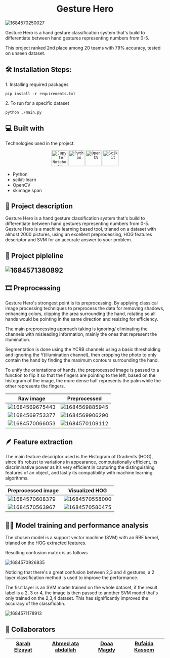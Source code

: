 
<h1 align="center" id="title">Gesture Hero</h1>

![1684570250027](image/README/1684570250027.png)

<p id="description">Gesture Hero is a hand gesture classification system that's build to differentiate between hand gestures representing numbers from 0-5.</p>
<p> This project ranked 2nd place among 20 teams with 79% accuracy, tested on unseen dataset. </p>

<h2>🛠️ Installation Steps:</h2>

<p>1. Installing required packages</p>

```
pip install -r requirements.txt
```

<p>2. To run for a specific dataset</p>

```
python ./main.py
```

<h2>💻 Built with</h2>

Technologies used in the project:


<div align="center">
	<code><img height="50" src="https://user-images.githubusercontent.com/25181517/183914128-3fc88b4a-4ac1-40e6-9443-9a30182379b7.png" alt="Jupyter Notebook" title="Jupyter Notebook"/></code>
	<code><img height="50" src="https://user-images.githubusercontent.com/25181517/183423507-c056a6f9-1ba8-4312-a350-19bcbc5a8697.png" alt="Python" title="Python"/></code>
	<code><img height="50" src="https://opencv.org/wp-content/uploads/2020/07/OpenCV_logo_black-2.png" alt="OpenCV" title="OpenCV"/></code>
	<code><img height="50" src="https://upload.wikimedia.org/wikipedia/commons/thumb/0/05/Scikit_learn_logo_small.svg/1200px-Scikit_learn_logo_small.svg.png" alt="Scikit" title="sklearn"/></code>
</div>

* Python
* scikit-learn
* OpenCV
* skimage
  span

<h2>📝 Project description</h2>
<p> Gesture Hero is a hand gesture classification system that's build to differentiate between hand gestures representing numbers from 0-5. Gesture Hero is a machine learning based tool, trianed on a dataset with almost 2000 pictures, using an excellent preprocessing, HOG features descriptor and SVM for an accurate answer to your problem.

<h2> 🧩 Project pipleline

![1684571380892](image/README/1684571380892.png)

<h2> 🎞️ Preprocessing </h2>

<p> Gesture Hero's strongest point is its preprocessing. By applying classical image processing techniques to preprocess the data for removing shadows, enhancing colors, clipping the area surrounding the hand, rotating so all hands would be pointing in the same direction and resizing for efficiency. </p>
<p>The main preprocessing approach taking is ignoring/ eliminating the channels with misleading information, mainly the ones that represent the illumination.
<p>Segmentation is done using the YCRB channels using a basic thresholding and ignoring the Y(illumination channel), then cropping the photo to only contain the hand by finding the maximum contours surrounding the hand. 
<p> To unify the orientations of hands, the preprocessed image is passed to a function to flip it so that the fingers are pointing to the left, based on the histogram of the image, the more dense half represents the palm while the other represents the fingers.

| Raw image                                      | Preprocessed                                   |
| ---------------------------------------------- | ---------------------------------------------- |
| ![1684569675443](image/README/1684569675443.png) | ![1684569885945](image/README/1684569885945.png) |
| ![1684569753377](image/README/1684569753377.png) | ![1684569906290](image/README/1684569906290.png) |
| ![1684570066053](image/README/1684570066053.png) | ![1684570109112](image/README/1684570109112.png) |

<h2>🪶 Feature extraction </h2>

<p> The main feature descriptor used is the Histogram of Gradients (HOG), since it’s robust to variations in appearance, computationally efficient, its discriminative power as it’s very efficient in capturing the distinguishing features of an object, and lastly its compatibility with machine learning algorithms.

| Preprocessed image                             | Visualized HOG                                 |
| ---------------------------------------------- | ---------------------------------------------- |
| ![1684570608379](image/README/1684570608379.png) | ![1684570558000](image/README/1684570558000.png) |
| ![1684570563967](image/README/1684570563967.png) | ![1684570580475](image/README/1684570580475.png) |

<h2>💪🏻 Model training and performance analysis </h2>

<p> The chosen model is a support vector machine (SVM) with an RBF kernel, trianed on the HOG extracted features.

<p> Resulting confusion matrix is as follows

![1684570926835](image/README/1684570926835.png)


<p> Noticing that there's a great confusion between 2,3 and 4 gestures, a 2 layer classification method is used to improve the performance.

<p> The fisrt layer is an SVM model trained on the whole dataset, if the result label is a 2, 3 or 4, the image is then passed to another SVM model that's only trained on the 2,3,4 dataset. This has significantly improved the accuracy of the classificatin.

![1684571178913](image/README/1684571178913.png)

<h2> 👥 Collaborators </h2>

| [Sarah Elzayat](https://github.com/SarahElzayat) | [Ahmed ata abdallah](https://github.com/Ahmed-ata112) | **[Doaa Magdy](https://github.com/doaamagdy2024)** | **[Rufaida Kassem](https://github.com/Rufaida-Kassem)** |
| --------------------------------------------- | -------------------------------------------------- | ----------------------------------------------------- | ---------------------------------------------------------- |

